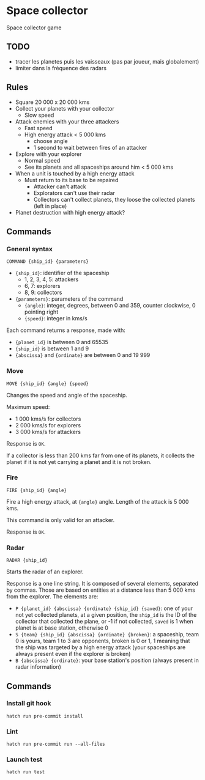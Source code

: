 # Space collector

Space collector game

## TODO

- tracer les planetes puis les vaisseaux (pas par joueur, mais globalement)
- limiter dans la fréquence des radars


## Rules

- Square 20 000 x 20 000 kms
- Collect your planets with your collector
  - Slow speed
- Attack enemies with your three attackers
  - Fast speed
  - High energy attack < 5 000 kms
    - choose angle
    - 1 second to wait between fires of an attacker
- Explore with your explorer
  - Normal speed
  - See its planets and all spaceships around him < 5 000 kms
- When a unit is touched by a high energy attack
  - Must return to its base to be repaired
    - Attacker can't attack
    - Explorators can't use their radar
    - Collectors can't collect planets, they loose the collected planets (left in place)
- Planet destruction with high energy attack?

## Commands

### General syntax

`COMMAND {ship_id} {parameters}`

- `{ship_id}`: identifier of the spaceship
  - 1, 2, 3, 4, 5: attackers
  - 6, 7: explorers
  - 8, 9: collectors
- `{parameters}`: parameters of the command
  - `{angle}`: integer, degrees, between 0 and 359, counter clockwise, 0 pointing right
  - `{speed}`: integer in kms/s

Each command returns a response, made with:

- `{planet_id}` is between 0 and 65535
- `{ship_id}` is between 1 and 9
- `{abscissa}` and `{ordinate}` are between 0 and 19 999

### Move

`MOVE {ship_id} {angle} {speed}`

Changes the speed and angle of the spaceship.

Maximum speed:

- 1 000 kms/s for collectors
- 2 000 kms/s for explorers
- 3 000 kms/s for attackers

Response is `OK`.

If a collector is less than 200 kms far from one of its planets, it collects the planet if it is not yet carrying a planet and it is not broken.

### Fire

`FIRE {ship_id} {angle}`

Fire a high energy attack, at `{angle}` angle. Length of the attack is 5 000 kms.

This command is only valid for an attacker.

Response is `OK`.

### Radar

`RADAR {ship_id}`

Starts the radar of an explorer.

Response is a one line string. It is composed of several elements, separated by commas. Those are based on entities at a distance less than 5 000 kms from the explorer. The elements are:

- `P {planet_id} {abscissa} {ordinate} {ship_id} {saved}`: one of your not yet collected planets, at a given position, the `ship_id` is the ID of the collector that collected the plane, or -1 if not collected, `saved` is 1 when planet is at base station, otherwise 0
- `S {team} {ship_id} {abscissa} {ordinate} {broken}`: a spaceship, team 0 is yours, team 1 to 3 are opponents, broken is 0 or 1, 1 meaning that the ship was targeted by a high energy attack (your spaceships are always present even if the explorer is broken)
- `B {abscissa} {ordinate}`: your base station's position (always present in radar information)

## Commands

### Install git hook

```
hatch run pre-commit install
```

### Lint

```
hatch run pre-commit run --all-files
```

### Launch test

```
hatch run test
```
